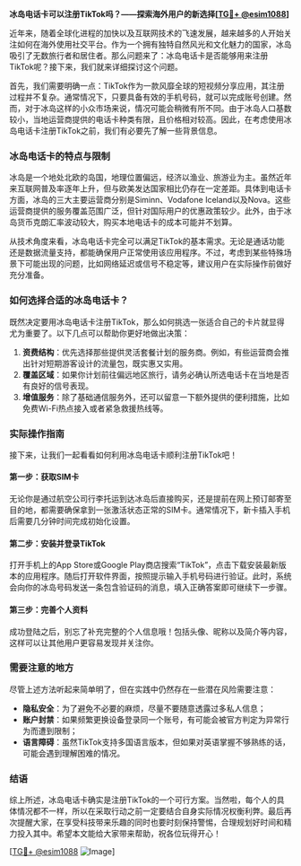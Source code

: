 **冰岛电话卡可以注册TikTok吗？——探索海外用户的新选择[[TG💪+ @esim1088](https://t.me/s/esim1088)]**

近年来，随着全球化进程的加快以及互联网技术的飞速发展，越来越多的人开始关注如何在海外使用社交平台。作为一个拥有独特自然风光和文化魅力的国家，冰岛吸引了无数旅行者和居住者。那么问题来了：冰岛电话卡是否能够用来注册TikTok呢？接下来，我们就来详细探讨这个问题。

首先，我们需要明确一点：TikTok作为一款风靡全球的短视频分享应用，其注册过程并不复杂。通常情况下，只要具备有效的手机号码，就可以完成账号创建。然而，对于冰岛这样的小众市场来说，情况可能会稍微有所不同。由于冰岛人口基数较小，当地运营商提供的电话卡种类有限，且价格相对较高。因此，在考虑使用冰岛电话卡注册TikTok之前，我们有必要先了解一些背景信息。

### 冰岛电话卡的特点与限制

冰岛是一个地处北欧的岛国，地理位置偏远，经济以渔业、旅游业为主。虽然近年来互联网普及率逐年上升，但与欧美发达国家相比仍存在一定差距。具体到电话卡方面，冰岛的三大主要运营商分别是Siminn、Vodafone Iceland以及Nova。这些运营商提供的服务覆盖范围广泛，但针对国际用户的优惠政策较少。此外，由于冰岛货币克朗汇率波动较大，购买本地电话卡的成本可能并不划算。

从技术角度来看，冰岛电话卡完全可以满足TikTok的基本需求。无论是通话功能还是数据流量支持，都能确保用户正常使用该应用程序。不过，考虑到某些特殊场景下可能出现的问题，比如网络延迟或信号不稳定等，建议用户在实际操作前做好充分准备。

### 如何选择合适的冰岛电话卡？

既然决定要用冰岛电话卡注册TikTok，那么如何挑选一张适合自己的卡片就显得尤为重要了。以下几点可以帮助你更好地做出决策：

1. **资费结构**：优先选择那些提供灵活套餐计划的服务商。例如，有些运营商会推出针对短期游客设计的流量包，既实惠又实用。
2. **覆盖区域**：如果你计划前往偏远地区旅行，请务必确认所选电话卡在当地是否有良好的信号表现。
3. **增值服务**：除了基础通信服务外，还可以留意一下额外提供的便利措施，比如免费Wi-Fi热点接入或者紧急救援热线等。

### 实际操作指南

接下来，让我们一起看看如何利用冰岛电话卡顺利注册TikTok吧！

#### 第一步：获取SIM卡
无论你是通过航空公司行李托运到达冰岛后直接购买，还是提前在网上预订邮寄至目的地，都需要确保拿到一张激活状态正常的SIM卡。通常情况下，新卡插入手机后需要几分钟时间完成初始化设置。

#### 第二步：安装并登录TikTok
打开手机上的App Store或Google Play商店搜索“TikTok”，点击下载安装最新版本的应用程序。随后打开软件界面，按照提示输入手机号码进行验证。此时，系统会向你的冰岛号码发送一条包含验证码的消息，填入正确答案即可继续下一步骤。

#### 第三步：完善个人资料
成功登陆之后，别忘了补充完整的个人信息哦！包括头像、昵称以及简介等内容，这样可以让其他用户更容易发现并关注你。

### 需要注意的地方

尽管上述方法听起来简单明了，但在实践中仍然存在一些潜在风险需要注意：

- **隐私安全**：为了避免不必要的麻烦，尽量不要随意透露过多私人信息；
- **账户封禁**：如果频繁更换设备登录同一个账号，有可能会被官方判定为异常行为而遭到限制；
- **语言障碍**：虽然TikTok支持多国语言版本，但如果对英语掌握不够熟练的话，可能会遇到理解困难的情况。

### 结语

综上所述，冰岛电话卡确实是注册TikTok的一个可行方案。当然啦，每个人的具体情况都不一样，所以在采取行动之前一定要结合自身实际情况权衡利弊。最后再次提醒大家，在享受科技带来乐趣的同时也要时刻保持警惕，合理规划好时间和精力投入其中。希望本文能给大家带来帮助，祝各位玩得开心！

[[TG💪+ @esim1088](https://t.me/s/esim1088) ![Image](https://i.postimg.cc/4NQfJmqS/Snipaste-2025-05-13-00-14-12.png)]